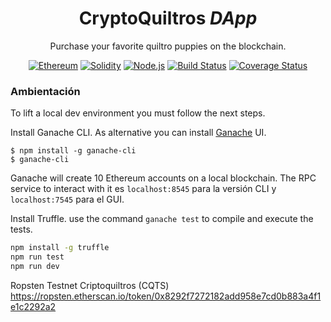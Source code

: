 <div align = "center">
    <h1>CryptoQuiltros<em> DApp</em></h1>
    <p>Purchase your favorite quiltro puppies on the blockchain.</p>
    <a href="https://www.ethereum.org/" target="_blank"><img src="https://img.shields.io/badge/Ethereum-ETH-blue.svg" alt="Ethereum"></a>
    <a href="https://solidity.readthedocs.io" target="_blank"><img src="https://img.shields.io/badge/Solidity-%5E0.4.18-blue.svg" alt="Solidity"></a>
    <a href="https://nodejs.org/" target="_blank"><img src="https://img.shields.io/badge/Node.js-%5E9.2.0-blue.svg" alt="Node.js"></a>
    <a href="https://travis-ci.org/RodrigoRiquelme/cryptoquiltros" target="_blank"><img src="https://travis-ci.org/RodrigoRiquelme/cryptoquiltros.svg?branch=master" alt="Build Status"></a>
    <a href="https://coveralls.io/github/RodrigoRiquelme/cryptoquiltros?branch=master"><img src="https://coveralls.io/repos/github/RodrigoRiquelme/cryptoquiltros/badge.svg?branch=master" alt="Coverage Status" /></a>
</div>
<h3>Ambientación</h3>

To lift a local dev environment you must follow the next steps.

Install Ganache CLI. As alternative you can install [Ganache](http://truffleframework.com/ganache/) UI.

```
$ npm install -g ganache-cli
$ ganache-cli
```

Ganache will create 10 Ethereum accounts on a local blockchain. The RPC service to interact with it es `localhost:8545` para la versión CLI y `localhost:7545` para el GUI.

Install Truffle. use the command `ganache test` to compile and execute the tests.

```bash
npm install -g truffle
npm run test
npm run dev
```

Ropsten Testnet Criptoquiltros (CQTS)
https://ropsten.etherscan.io/token/0x8292f7272182add958e7cd0b883a4f1e1c2292a2
